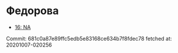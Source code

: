 # Федорова
- [16: NA](16.md)

Commit: 681c0a87e89ffc5edb5e83168ce634b7f8fdec78
 fetched at: 20201007-020256
